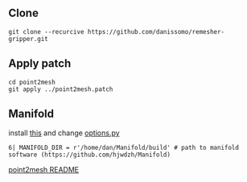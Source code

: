 ## Clone

```
git clone --recurcive https://github.com/danissomo/remesher-gripper.git
```

## Apply patch
```
cd point2mesh
git apply ../point2mesh.patch
```

## Manifold 

install [this](https://github.com/hjwdzh/Manifold) and change [options.py](point2mesh/options.py)

```
6| MANIFOLD_DIR = r'/home/dan/Manifold/build' # path to manifold software (https://github.com/hjwdzh/Manifold)
```

[point2mesh README](point2mesh/README.md)